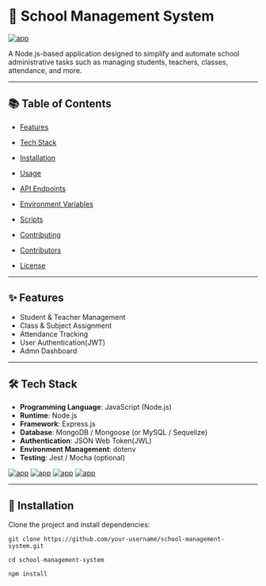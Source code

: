 # 🏫 School Management System

[![app](https://img.shields.io/badge/School_management_system-Administrator-green)](https://getbootstrap.com)

A Node.js-based application designed to simplify and automate school administrative tasks such as managing students, teachers, classes, attendance, and more.

---

## 📚 Table of Contents
- <a href="https://getbootstrap.com" target="_blank">Features</a>

- <a href="https://getbootstrap.com" target="_blank">Tech Stack</a>

- <a href="https://getbootstrap.com" target="_blank">Installation</a>

- <a href="https://getbootstrap.com" target="_blank">Usage</a>

- <a href="https://getbootstrap.com" target="_blank">API Endpoints</a>

- <a href="https://getbootstrap.com" target="_blank">Environment Variables</a>

- <a href="https://getbootstrap.com" target="_blank">Scripts</a>

- <a href="https://getbootstrap.com" target="_blank">Contributing</a>

- <a href="https://getbootstrap.com" target="_blank">Contributors</a>

- <a href="https://getbootstrap.com" target="_blank">License</a>

---
## ✨ Features
- Student & Teacher Management
- Class & Subject Assignment
- Attendance Tracking
- User Authentication(JWT)
- Admn Dashboard

---
## 🛠 Tech Stack
- **Programming Language**: JavaScript (Node.js)
- **Runtime**: Node.js
- **Framework**: Express.js
- **Database**: MongoDB / Mongoose (or MySQL / Sequelize)
- **Authentication**: JSON Web Token(JWL)
- **Environment Management**: dotenv
- **Testing**: Jest / Mocha (optional)

[![app](https://img.shields.io/badge/Node.js-18.x-green)](https://getbootstrap.com)
[![app](https://img.shields.io/badge/Express.js-Framework-blue)](https://getbootstrap.com)
[![app](https://img.shields.io/badge/MongoDB-Database-green)](https://getbootstrap.com)
[![app](https://img.shields.io/badge/license-MIT-blue)](https://getbootstrap.com)

---
## 🚀 Installation

Clone the project and install dependencies:

```
git clone https://github.com/your-username/school-management-system.git
```
```
cd school-management-system
```
```
npm install
```